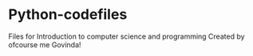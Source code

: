 # Python-codefiles
Files for Introduction  to computer science and programming
Created by ofcourse me Govinda!
